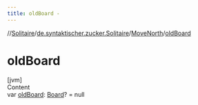 ```yaml
---
title: oldBoard -
---
```

//[Solitaire](../../index.md)/[de.syntaktischer.zucker.Solitaire](../index.md)/[MoveNorth](index.md)/[oldBoard](old-board.md)



# oldBoard  
[jvm]  
Content  
var [oldBoard](old-board.md): [Board](../-board/index.md)? = null  



